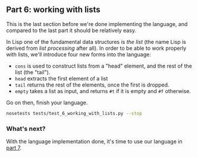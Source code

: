 ## Part 6: working with lists

This is the last section before we're done implementing the language, and compared to the last part it should be relatively easy.

In Lisp one of the fundamental data structures is *the list* (the name Lisp is derived from *list processing* after all). In order to be able to work properly with lists, we'll introduce four new forms into the language:

- `cons` is used to construct lists from a "head" element, and the rest of the list (the "tail").
- `head` extracts the first element of a list
- `tail` returns the rest of the elements, once the first is dropped.
- `empty` takes a list as input, and returns `#t` if it is empty and `#f` otherwise.

Go on then, finish your language.

```bash
nosetests tests/test_6_working_with_lists.py --stop
```

### What's next?

With the language implementation done, it's time to use our language in [part 7](7.md).

